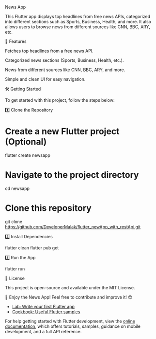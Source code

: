 News App

This Flutter app displays top headlines from free news APIs, categorized into different sections such as Sports, Business, Health, and more. It also allows users to browse news from different sources like CNN, BBC, ARY, etc.

🚀 Features

Fetches top headlines from a free news API.

Categorized news sections (Sports, Business, Health, etc.).

News from different sources like CNN, BBC, ARY, and more.

Simple and clean UI for easy navigation.

🛠️ Getting Started

To get started with this project, follow the steps below:

1️⃣ Clone the Repository

# Create a new Flutter project (Optional)
flutter create newsapp

# Navigate to the project directory
cd newsapp

# Clone this repository
git clone https://github.com/DeveloperMalak/flutter_newApp_with_restApi.git

2️⃣ Install Dependencies

flutter clean 
flutter pub get

3️⃣ Run the App

flutter run




📜 License

This project is open-source and available under the MIT License.

🚀 Enjoy the News App! Feel free to contribute and improve it! 😊






- [Lab: Write your first Flutter app](https://docs.flutter.dev/get-started/codelab)
- [Cookbook: Useful Flutter samples](https://docs.flutter.dev/cookbook)

For help getting started with Flutter development, view the
[online documentation](https://docs.flutter.dev/), which offers tutorials,
samples, guidance on mobile development, and a full API reference.
